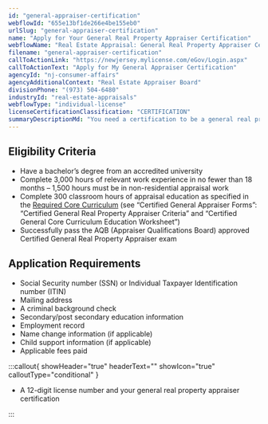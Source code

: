 ```yaml
---
id: "general-appraiser-certification"
webflowId: "655e13bf1de266e4be155eb0"
urlSlug: "general-appraiser-certification"
name: "Apply for Your General Real Property Appraiser Certification"
webflowName: "Real Estate Appraisal: General Real Property Appraiser Certification"
filename: "general-appraiser-certification"
callToActionLink: "https://newjersey.mylicense.com/eGov/Login.aspx"
callToActionText: "Apply for My General Appraiser Certification"
agencyId: "nj-consumer-affairs"
agencyAdditionalContext: "Real Estate Appraiser Board"
divisionPhone: "(973) 504-6480"
industryId: "real-estate-appraisals"
webflowType: "individual-license"
licenseCertificationClassification: "CERTIFICATION"
summaryDescriptionMd: "You need a certification to be a general real property appraiser and appraise all types of property. If you are opening an `Appraisal Management Company|appraisal-management-company` you must have a certified appraiser."
---
```


## Eligibility Criteria

- Have a bachelor’s degree from an accredited university
- Complete 3,000 hours of relevant work experience in no fewer than 18 months – 1,500 hours must be in non-residential appraisal work
- Complete 300 classroom hours of appraisal education as specified in the [Required Core Curriculum](https://www.njconsumeraffairs.gov/rea/Pages/applications.aspx) (see “Certified General Appraiser Forms”: “Certified General Real Property Appraiser Criteria” and “Certified General Core Curriculum Education Worksheet”)
- Successfully pass the AQB (Appraiser Qualifications Board) approved Certified General Real Property Appraiser exam

## Application Requirements

- Social Security number (SSN) or Individual Taxpayer Identification number (ITIN)
- Mailing address
- A criminal background check
- Secondary/post secondary education information
- Employment record
- Name change information (if applicable)
- Child support information (if applicable)
- Applicable fees paid

:::callout{ showHeader="true" headerText="" showIcon="true" calloutType="conditional" }

- A 12-digit license number and your general real property appraiser certification

:::
